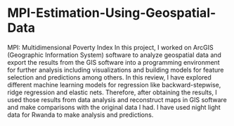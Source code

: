 # MPI-Estimation-Using-Geospatial-Data
MPI: Multidimensional Poverty Index
In this project, I worked on ArcGIS (Geographic Information System) software to analyze geospatial data and export the results from the GIS software into a programming environment for further analysis including visualizations and building models for feature selection and predictions among others. In this review, I have explored different machine learning models for regression like backward-stepwise, ridge regression and elastic nets. Therefore, after obtaining the results, I used those results from data analysis and reconstruct maps in GIS software and make comparisons with the original data I had. I have used night light data for Rwanda to make analysis and predictions.
